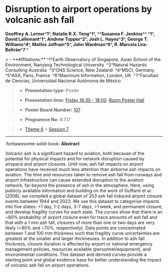# Disruption to airport operations by volcanic ash fall

**Geoffrey A. Lerner^1^, Natalie R.X. Teng^1^, ^^Susanna F. Jenkins^^ ^1^, David Lallemant^1^, Andrew Tupper^2^, Josh L. Hayes^3^, George T. Williams^4^, Mathis Joffrain^5^, John Wardman^6^, R. Marcela Lira-Beltrán^7 ^**

<!-- more -->> - **Affiliations:** ^1^Earth Observatory of Singapore, Asian School of the Environment, Nanyang Technological University  ^2^Natural Hazards Consulting Australia  ^3^GNS Science, New Zealand  ^4^MSCI, Germany  ^5^AXA, Paris, France  ^6^Maximum Information, London, UK  ^7^Facultad de Ciencias, Universidad Nacional Autónoma de México 

> - **Presentation type:** Poster

> - **Presentation time:** [Friday 16:30 - 18:00](../sessions_comparison.md#__tabbed_4_6), [Room Poster Hall](../maps_venue.md#__tabbed_1_1)

> - **Poster Board Number:** [107](../map_poster_boards.md#friday)

> - **Programme No:** 6.7.17

> - [Theme 6](../theme6.md) > [Session 7](../sessions/session-6-7.md)

--- 

:fontawesome-solid-book: **Abstract**

Volcanic ash is a significant hazard to aviation, both because of the potential for physical impacts and for network disruption caused by airspace and airport closures. Until now, ash fall impacts on airport operations have received much less attention than airborne ash impacts on aviation. The time and resources taken to remove ash fall from runways and airport infrastructure can cause extended disruption to the aviation network, far beyond the presence of ash in the atmosphere. Here, using publicly available information and building on the work of Guffanti et al. (2008), we compiled a global dataset of 253 ash fall induced airport closure events between 1944 and 2023. We use this dataset to categorise impacts into five states: <1 day, 1-2 days, 3-7 days, >1 week, and permanent closure, and develop fragility curves for each state. The curves show that there is an ~80% probability of airport closure even for trace amounts of ash fall and that with a 1 mm ash fall, closures of more than one or two days are very likely (~90% and ~70%, respectively). Data points are concentrated between 1 and 100 mm thickness such that fragility curve uncertainties are greatest at the smaller and larger thicknesses. In addition to ash fall thickness, closure duration is affected by airport or national emergency management policies, resources available (personnel/equipment), and environmental conditions. This dataset and derived curves provide a starting point and global evidence base for better understanding the impact of volcanic ash fall on airport operations. 

